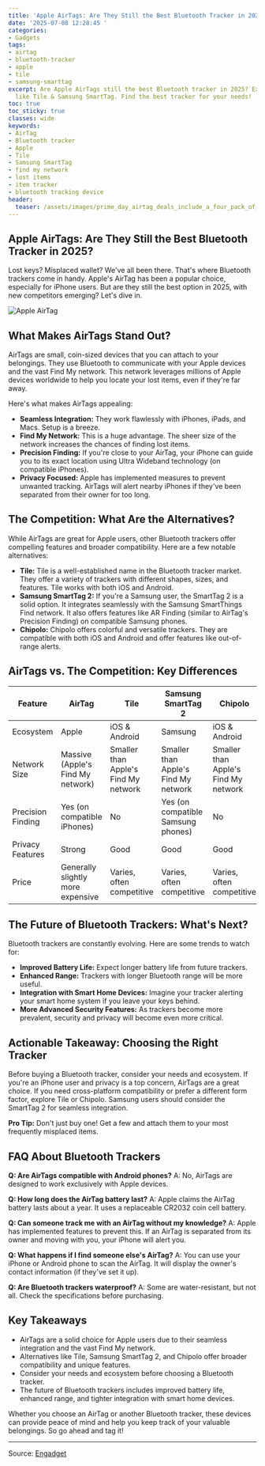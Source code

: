 ```yaml
---
title: 'Apple AirTags: Are They Still the Best Bluetooth Tracker in 2025?'
date: '2025-07-08 12:28:45 '
categories:
- Gadgets
tags:
- airtag
- bluetooth-tracker
- apple
- tile
- samsung-smarttag
excerpt: Are Apple AirTags still the best Bluetooth tracker in 2025? Explore alternatives
  like Tile & Samsung SmartTag. Find the best tracker for your needs!
toc: true
toc_sticky: true
classes: wide
keywords:
- AirTag
- Bluetooth tracker
- Apple
- Tile
- Samsung SmartTag
- find my network
- lost items
- item tracker
- bluetooth tracking device
header:
  teaser: /assets/images/prime_day_airtag_deals_include_a_four_pack_of_the__20250708122845.jpg
---
```


## Apple AirTags: Are They Still the Best Bluetooth Tracker in 2025?

Lost keys? Misplaced wallet? We've all been there. That's where Bluetooth trackers come in handy. Apple's AirTag has been a popular choice, especially for iPhone users. But are they still the best option in 2025, with new competitors emerging? Let's dive in.

![Apple AirTag](https://o.aolcdn.com/images/dims?image_uri=https%3A%2F%2Fs.yimg.com%2Fos%2Fcreatr-uploaded-images%2F2025-07%2F47b98850-5b2e-11f0-beff-50a0af4cf337&resize=1400%2C787&client=19f2b5e49a271b2bde77&signature=e24a82807966415ecbb4f64f15a81eb94b4ccaa2)

## What Makes AirTags Stand Out?

AirTags are small, coin-sized devices that you can attach to your belongings. They use Bluetooth to communicate with your Apple devices and the vast Find My network. This network leverages millions of Apple devices worldwide to help you locate your lost items, even if they're far away.

Here's what makes AirTags appealing:

*   **Seamless Integration:** They work flawlessly with iPhones, iPads, and Macs. Setup is a breeze.
*   **Find My Network:** This is a huge advantage. The sheer size of the network increases the chances of finding lost items.
*   **Precision Finding:** If you're close to your AirTag, your iPhone can guide you to its exact location using Ultra Wideband technology (on compatible iPhones).
*   **Privacy Focused:** Apple has implemented measures to prevent unwanted tracking. AirTags will alert nearby iPhones if they've been separated from their owner for too long.

## The Competition: What Are the Alternatives?

While AirTags are great for Apple users, other Bluetooth trackers offer compelling features and broader compatibility. Here are a few notable alternatives:

*   **Tile:** Tile is a well-established name in the Bluetooth tracker market. They offer a variety of trackers with different shapes, sizes, and features. Tile works with both iOS and Android.
*   **Samsung SmartTag 2:** If you're a Samsung user, the SmartTag 2 is a solid option. It integrates seamlessly with the Samsung SmartThings Find network. It also offers features like AR Finding (similar to AirTag's Precision Finding) on compatible Samsung phones.
*   **Chipolo:** Chipolo offers colorful and versatile trackers. They are compatible with both iOS and Android and offer features like out-of-range alerts.

## AirTags vs. The Competition: Key Differences

| Feature          | AirTag                                  | Tile                                     | Samsung SmartTag 2                       | Chipolo                                 |
| ---------------- | --------------------------------------- | ---------------------------------------- | ---------------------------------------- | --------------------------------------- |
| Ecosystem        | Apple                                   | iOS & Android                            | Samsung                                  | iOS & Android                            |
| Network Size     | Massive (Apple's Find My network)       | Smaller than Apple's Find My network    | Smaller than Apple's Find My network    | Smaller than Apple's Find My network    |
| Precision Finding | Yes (on compatible iPhones)             | No                                       | Yes (on compatible Samsung phones)       | No                                      |
| Privacy Features | Strong                                  | Good                                     | Good                                     | Good                                     |
| Price            | Generally slightly more expensive     | Varies, often competitive                | Varies, often competitive                | Varies, often competitive                |

## The Future of Bluetooth Trackers: What's Next?

Bluetooth trackers are constantly evolving. Here are some trends to watch for:

*   **Improved Battery Life:** Expect longer battery life from future trackers.
*   **Enhanced Range:** Trackers with longer Bluetooth range will be more useful.
*   **Integration with Smart Home Devices:** Imagine your tracker alerting your smart home system if you leave your keys behind.
*   **More Advanced Security Features:** As trackers become more prevalent, security and privacy will become even more critical.

## Actionable Takeaway: Choosing the Right Tracker

Before buying a Bluetooth tracker, consider your needs and ecosystem. If you're an iPhone user and privacy is a top concern, AirTags are a great choice. If you need cross-platform compatibility or prefer a different form factor, explore Tile or Chipolo. Samsung users should consider the SmartTag 2 for seamless integration.

**Pro Tip:** Don't just buy one! Get a few and attach them to your most frequently misplaced items.

## FAQ About Bluetooth Trackers

**Q: Are AirTags compatible with Android phones?**
A: No, AirTags are designed to work exclusively with Apple devices.

**Q: How long does the AirTag battery last?**
A: Apple claims the AirTag battery lasts about a year. It uses a replaceable CR2032 coin cell battery.

**Q: Can someone track me with an AirTag without my knowledge?**
A: Apple has implemented features to prevent this. If an AirTag is separated from its owner and moving with you, your iPhone will alert you.

**Q: What happens if I find someone else's AirTag?**
A: You can use your iPhone or Android phone to scan the AirTag. It will display the owner's contact information (if they've set it up).

**Q: Are Bluetooth trackers waterproof?**
A: Some are water-resistant, but not all. Check the specifications before purchasing.

## Key Takeaways

*   AirTags are a solid choice for Apple users due to their seamless integration and the vast Find My network.
*   Alternatives like Tile, Samsung SmartTag 2, and Chipolo offer broader compatibility and unique features.
*   Consider your needs and ecosystem before choosing a Bluetooth tracker.
*   The future of Bluetooth trackers includes improved battery life, enhanced range, and tighter integration with smart home devices.

Whether you choose an AirTag or another Bluetooth tracker, these devices can provide peace of mind and help you keep track of your valuable belongings. So go ahead and tag it!

---

Source: [Engadget](https://www.engadget.com/deals/prime-day-airtag-deals-include-a-four-pack-of-the-bluetooth-trackers-for-68-123500475.html?src=rss)